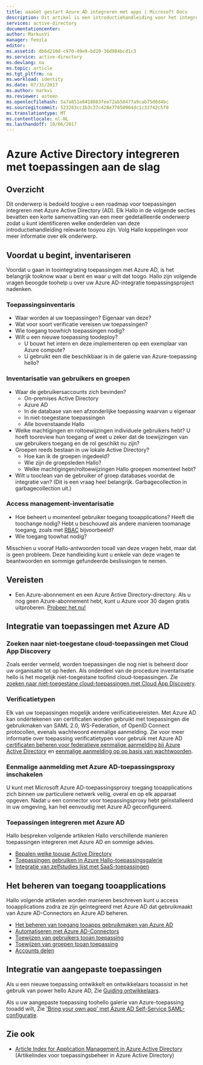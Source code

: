 ```yaml
---
title: aaaGet gestart Azure AD integreren met apps | Microsoft Docs
description: Dit artikel is een introductiehandleiding voor het integreren van Azure Active Directory (AD) met on-premises toepassingen en cloud-toepassingen.
services: active-directory
documentationcenter: 
author: MarkusVi
manager: femila
editor: 
ms.assetid: db6d210d-c970-49e9-bd20-36d984bcd1c3
ms.service: active-directory
ms.devlang: na
ms.topic: article
ms.tgt_pltfrm: na
ms.workload: identity
ms.date: 07/31/2017
ms.author: markvi
ms.reviewer: asteen
ms.openlocfilehash: 5a7a851e8418083fee72ab58477a9cab75d0d4bc
ms.sourcegitcommit: 523283cc1b3c37c428e77850964dc1c33742c5f0
ms.translationtype: MT
ms.contentlocale: nl-NL
ms.lasthandoff: 10/06/2017
---
```

# <a name="integrating-azure-active-directory-with-applications-getting-started-guide"></a>Azure Active Directory integreren met toepassingen aan de slag
## <a name="overview"></a>Overzicht
Dit onderwerp is bedoeld toogive u een roadmap voor toepassingen integreren met Azure Active Directory (AD). Elk Hallo in de volgende secties bevatten een korte samenvatting van een meer gedetailleerde onderwerp zodat u kunt identificeren welke onderdelen van deze introductiehandleiding relevante tooyou zijn.  Volg Hallo koppelingen voor meer informatie over elk onderwerp.

## <a name="before-you-begin-take-inventory"></a>Voordat u begint, inventariseren
Voordat u gaan in toointegrating toepassingen met Azure AD, is het belangrijk tooknow waar u bent en waar u wilt dat toogo.  Hallo zijn volgende vragen beoogde toohelp u over uw Azure AD-integratie toepassingsproject nadenken.

### <a name="application-inventory"></a>Toepassingsinventaris
* Waar worden al uw toepassingen? Eigenaar van deze?
* Wat voor soort verificatie vereisen uw toepassingen?
* Wie toegang toowhich toepassingen nodig?
* Wilt u een nieuwe toepassing toodeploy?
  * U bouwt het intern en deze implementeren op een exemplaar van Azure compute?
  * U gebruikt een die beschikbaar is in de galerie van Azure-toepassing hello?

### <a name="user-and-group-inventory"></a>Inventarisatie van gebruikers en groepen
* Waar de gebruikersaccounts zich bevinden?
  * On-premises Active Directory
  * Azure AD
  * In de database van een afzonderlijke toepassing waarvan u eigenaar
  * In niet-toegestane toepassingen
  * Alle bovenstaande Hallo
* Welke machtigingen en roltoewijzingen individuele gebruikers hebt? U hoeft tooreview hun toegang of weet u zeker dat de toewijzingen van uw gebruikers toegang en de rol geschikt nu zijn?
* Groepen reeds bestaan in uw lokale Active Directory?
  * Hoe kan ik de groepen ingedeeld?
  * Wie zijn de groepsleden Hallo?
  * Welke machtigingen/roltoewijzingen Hallo groepen momenteel hebt?
* Wilt u tooclean van de gebruiker of groep databases voordat de integratie van?  (Dit is een vraag heel belangrijk. Garbagecollection in garbagecollection uit.)

### <a name="access-management-inventory"></a>Access management-inventarisatie
* Hoe beheert u momenteel gebruiker toegang tooapplications? Heeft die toochange nodig?  Hebt u beschouwd als andere manieren toomanage toegang, zoals met [RBAC](role-based-access-control-configure.md) bijvoorbeeld?
* Wie toegang toowhat nodig?

Misschien u vooraf Hallo-antwoorden tooall van deze vragen hebt, maar dat is geen probleem.  Deze handleiding kunt u enkele van deze vragen te beantwoorden en sommige gefundeerde beslissingen te nemen.

## <a name="prerequisites"></a>Vereisten
* Een Azure-abonnement en een Azure Active Directory-directory.  Als u nog geen Azure-abonnement hebt, kunt u Azure voor 30 dagen gratis uitproberen. [Probeer het nu!](https://azure.microsoft.com/trial/get-started-active-directory/)

## <a name="application-integration-with-azure-ad"></a>Integratie van toepassingen met Azure AD
### <a name="finding-unsanctioned-cloud-applications-with-cloud-app-discovery"></a>Zoeken naar niet-toegestane cloud-toepassingen met Cloud App Discovery
Zoals eerder vermeld, worden toepassingen die nog niet is beheerd door uw organisatie tot op heden.  Als onderdeel van de procedure inventarisatie hello is het mogelijk niet-toegestane toofind cloud-toepassingen. Zie [zoeken naar niet-toegestane cloud-toepassingen met Cloud App Discovery](active-directory-cloudappdiscovery-whatis.md).

### <a name="authentication-types"></a>Verificatietypen
Elk van uw toepassingen mogelijk andere verificatievereisten. Met Azure AD kan ondertekenen van certificaten worden gebruikt met toepassingen die gebruikmaken van SAML 2.0, WS-Federation, of OpenID Connect protocollen, evenals wachtwoord eenmalige aanmelding. Zie voor meer informatie over toepassing verificatietypen voor gebruik met Azure AD [certificaten beheren voor federatieve eenmalige aanmelding bij Azure Active Directory](active-directory-sso-certs.md) en [eenmalige aanmelding op op basis van wachtwoorden](active-directory-appssoaccess-whatis.md).

### <a name="enabling-sso-with-azure-ad-app-proxy"></a>Eenmalige aanmelding met Azure AD-toepassingsproxy inschakelen
U kunt met Microsoft Azure AD-toepassingsproxy toegang tooapplications zich binnen uw particuliere netwerk veilig, overal en op elk apparaat opgeven. Nadat u een connector voor toepassingsproxy hebt geïnstalleerd in uw omgeving, kan het eenvoudig met Azure AD geconfigureerd.

### <a name="integrating-applications-with-azure-ad"></a>Toepassingen integreren met Azure AD
Hallo bespreken volgende artikelen Hallo verschillende manieren toepassingen integreren met Azure AD en sommige advies.

* [Bepalen welke toouse Active Directory](active-directory-administer.md)
* [Toepassingen gebruiken in Azure Hallo-toepassingsgalerie](active-directory-appssoaccess-whatis.md)
* [Integratie van zelfstudies lijst met SaaS-toepassingen](active-directory-saas-tutorial-list.md)

## <a name="managing-access-tooapplications"></a>Het beheren van toegang tooapplications
Hallo volgende artikelen worden manieren beschreven kunt u access tooapplications zodra ze zijn geïntegreerd met Azure AD dat gebruikmaakt van Azure AD-Connectors en Azure AD beheren.

* [Het beheren van toegang tooapps gebruikmaken van Azure AD](active-directory-managing-access-to-apps.md)
* [Automatiseren met Azure AD-Connectors](active-directory-saas-app-provisioning.md)
* [Toewijzen van gebruikers tooan toepassing](active-directory-applications-guiding-developers-assigning-users.md)
* [Toewijzen van groepen tooan toepassing](active-directory-applications-guiding-developers-assigning-groups.md)
* [Accounts delen](active-directory-sharing-accounts.md)

## <a name="integrating-custom-applications"></a>Integratie van aangepaste toepassingen
Als u een nieuwe toepassing ontwikkelt en ontwikkelaars tooassist in het gebruik van power hello Azure AD, Zie [Guiding ontwikkelaars](active-directory-applications-guiding-developers-for-lob-applications.md).

Als u uw aangepaste toepassing toohello galerie van Azure-toepassing tooadd wilt, Zie ['Bring your own app' met Azure AD Self-Service SAML-configuratie](http://blogs.technet.com/b/ad/archive/2015/06/17/bring-your-own-app-with-azure-ad-self-service-saml-configuration-gt-now-in-preview.aspx).

## <a name="see-also"></a>Zie ook
* [Article Index for Application Management in Azure Active Directory](active-directory-apps-index.md) (Artikelindex voor toepassingsbeheer in Azure Active Directory)

